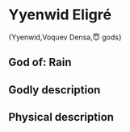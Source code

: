 # Yyenwid Eligré

{Yyenwid,Voquev Densa,😇 gods}

## **God of:** Rain

## **Godly description**

## **Physical description**